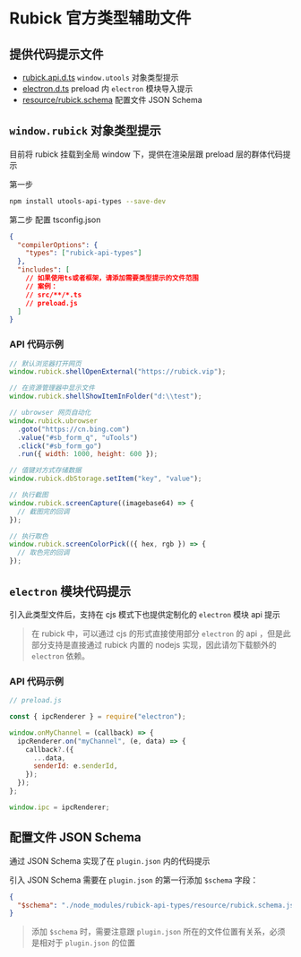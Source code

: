 # Rubick 官方类型辅助文件

## 提供代码提示文件

- [rubick.api.d.ts](./rubick.api.d.ts) `window.utools` 对象类型提示
- [electron.d.ts](./electron.d.ts) preload 内 `electron` 模块导入提示
- [resource/rubick.schema](./resource/rubick.schema.json) 配置文件 JSON Schema

## `window.rubick` 对象类型提示

目前将 rubick 挂载到全局 window 下，提供在渲染层跟 preload 层的群体代码提示

第一步

```bash
npm install utools-api-types --save-dev
```

第二步 配置 tsconfig.json

```json
{
  "compilerOptions": {
    "types": ["rubick-api-types"]
  },
  "includes": [
    // 如果使用ts或者框架，请添加需要类型提示的文件范围
    // 案例：
    // src/**/*.ts
    // preload.js
  ]
}
```

### API 代码示例

```javascript
// 默认浏览器打开网页
window.rubick.shellOpenExternal("https://rubick.vip");

// 在资源管理器中显示文件
window.rubick.shellShowItemInFolder("d:\\test");

// ubrowser 网页自动化
window.rubick.ubrowser
  .goto("https://cn.bing.com")
  .value("#sb_form_q", "uTools")
  .click("#sb_form_go")
  .run({ width: 1000, height: 600 });

// 值键对方式存储数据
window.rubick.dbStorage.setItem("key", "value");

// 执行截图
window.rubick.screenCapture((imagebase64) => {
  // 截图完的回调
});

// 执行取色
window.rubick.screenColorPick(({ hex, rgb }) => {
  // 取色完的回调
});
```

## `electron` 模块代码提示

引入此类型文件后，支持在 cjs 模式下也提供定制化的 `electron` 模块 api 提示

> 在 rubick 中，可以通过 cjs 的形式直接使用部分 `electron` 的 api ，但是此部分支持是直接通过 rubick 内置的 nodejs 实现，因此请勿下载额外的 `electron` 依赖。

### API 代码示例

```javascript
// preload.js

const { ipcRenderer } = require("electron");

window.onMyChannel = (callback) => {
  ipcRenderer.on("myChannel", (e, data) => {
    callback?.({
      ...data,
      senderId: e.senderId,
    });
  });
};

window.ipc = ipcRenderer;
```

## 配置文件 JSON Schema

通过 JSON Schema 实现了在 `plugin.json` 内的代码提示

引入 JSON Schema 需要在 `plugin.json` 的第一行添加 `$schema` 字段：

```json
{
  "$schema": "./node_modules/rubick-api-types/resource/rubick.schema.json"
}
```

> 添加 `$schema` 时，需要注意跟 `plugin.json` 所在的文件位置有关系，必须是相对于 `plugin.json` 的位置
